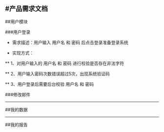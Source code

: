#产品需求文档
---

##用户模块

###用户登录

* 需求描述：用户输入 用户名 和 密码 后点击登录准备登录系统

* 实现方式：

** 1、对用户输入的 用户名 和 密码 进行校验是否存在非法字符

** 2、用户输入密码次数错误超过5次，出现系统验证码

** 3、用户登录后需要后台校验 用户名 和 密码 

###修改邮件

---
##我的数据

---
##我的报告



